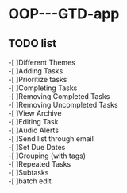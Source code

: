 OOP---GTD-app
=============

TODO list
----------
-[ ]Different Themes  
-[ ]Adding Tasks  
-[ ]Prioritize tasks  
-[ ]Completing Tasks  
-[ ]Removing Completed Tasks  
-[ ]Removing Uncompleted Tasks  
-[ ]View Archive  
-[ ]Editing Task  
-[ ]Audio Alerts  
-[ ]Send list through email  
-[ ]Set Due Dates  
-[ ]Grouping (with tags)  
-[ ]Repeated Tasks  
-[ ]Subtasks  
-[ ]batch edit 
